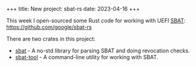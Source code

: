 +++
title: New project: sbat-rs
date: 2023-04-16
+++

This week I open-sourced some Rust code for working with UEFI
[SBAT](https://github.com/rhboot/shim/blob/main/SBAT.md):
<https://github.com/google/sbat-rs>

There are two crates in this project:
* [sbat](https://crates.io/crates/sbat) - A no-std library for parsing SBAT and doing revocation checks.
* [sbat-tool](https://crates.io/crates/sbat-tool) - A command-line utility for working with SBAT.

